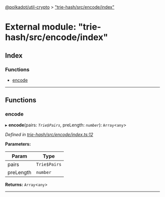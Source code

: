 [@polkadot/util-crypto](../README.md) > ["trie-hash/src/encode/index"](../modules/_trie_hash_src_encode_index_.md)

# External module: "trie-hash/src/encode/index"

## Index

### Functions

* [encode](_trie_hash_src_encode_index_.md#encode)

---

## Functions

<a id="encode"></a>

###  encode

▸ **encode**(pairs: *`Trie$Pairs`*, preLength: *`number`*): `Array`<`any`>

*Defined in [trie-hash/src/encode/index.ts:12](https://github.com/polkadot-js/util/blob/7550b44/packages/trie-hash/src/encode/index.ts#L12)*

**Parameters:**

| Param | Type |
| ------ | ------ |
| pairs | `Trie$Pairs` |
| preLength | `number` |

**Returns:** `Array`<`any`>

___

